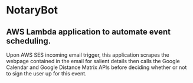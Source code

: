 # NotaryBot
## AWS Lambda application to automate event scheduling. 
Upon AWS SES incoming email trigger, this application scrapes the webpage contained in the email for salient details 
then calls the Google Calendar and Google Distance Matrix APIs before deciding whether or not to sign the user up for this event.
